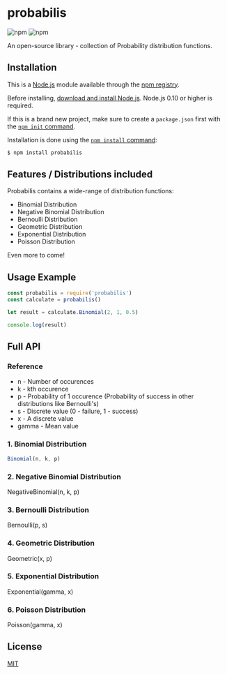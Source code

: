 # probabilis 

![npm](https://img.shields.io/npm/v/probabilis?color=green&label=probabilis)
![npm](https://img.shields.io/npm/dy/probabilis)

An open-source library - collection of Probability distribution functions.

## Installation 

This is a [Node.js](https://nodejs.org/en/) module available through the
[npm registry](https://www.npmjs.com/).

Before installing, [download and install Node.js](https://nodejs.org/en/download/).
Node.js 0.10 or higher is required.

If this is a brand new project, make sure to create a `package.json` first with
the [`npm init` command](https://docs.npmjs.com/creating-a-package-json-file).

Installation is done using the
[`npm install` command](https://docs.npmjs.com/getting-started/installing-npm-packages-locally):

```bash
$ npm install probabilis
```


## Features / Distributions included

Probabilis contains a wide-range of distribution functions:

  * Binomial Distribution
  * Negative Binomial Distribution
  * Bernoulli Distribution
  * Geometric Distribution
  * Exponential Distribution
  * Poisson Distribution
  
Even more to come!

## Usage Example

```js
const probabilis = require('probabilis')
const calculate = probabilis()

let result = calculate.Binomial(2, 1, 0.5)

console.log(result)

```

## Full API

### Reference

* n - Number of occurences
* k - kth occurence
* p - Probability of 1 occurence (Probability of success in other distributions like Bernoulli's)
* s - Discrete value (0 - failure, 1 - success)
* x - A discrete value
* gamma - Mean value


### 1. Binomial Distribution
```js
Binomial(n, k, p)
```


### 2. Negative Binomial Distribution

NegativeBinomial(n, k, p)

### 3. Bernoulli Distribution

Bernoulli(p, s)

### 4. Geometric Distribution

Geometric(x, p)

### 5. Exponential Distribution

Exponential(gamma, x)

### 6. Poisson Distribution

Poisson(gamma, x)


## License

[MIT](LICENSE)




